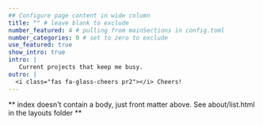```yaml
---
## Configure page content in wide column
title: "" # leave blank to exclude
number_featured: 4 # pulling from mainSections in config.toml
number_categories: 0 # set to zero to exclude
use_featured: true
show_intro: true
intro: |
   Current projects that keep me busy.
outro: |
  <i class="fas fa-glass-cheers pr2"></i> Cheers!
---
```


** index doesn't contain a body, just front matter above.
See about/list.html in the layouts folder **